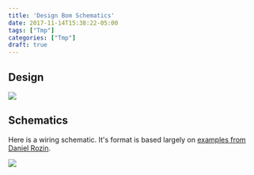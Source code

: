 ```yaml
---
title: 'Design Bom Schematics'
date: 2017-11-14T15:38:22-05:00
tags: ["Tmp"]
categories: ["Tmp"]
draft: true 
---
```


## Design

<img src="/blog/images/gaze/schematics/x_y_column.gif" />

## Schematics

Here is a wiring schematic.  It's format is based largely on [examples from Daniel Rozin](https://docs.google.com/document/d/11QbVGa3TRsxxnRebFqY91nC2fCozVcoa7H2XK_ffzJc/edit).

<img src="/blog/images/gaze/schematics/wiring_schematic.jpg" />

